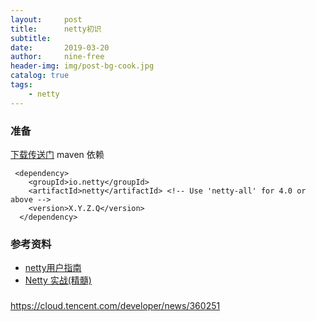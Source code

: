 ```yaml
---
layout:     post
title:      netty初识
subtitle:   
date:       2019-03-20
author:     nine-free
header-img: img/post-bg-cook.jpg
catalog: true
tags:
    - netty
---
```


### 准备
[下载传送门](https://netty.io/downloads.html)
maven 依赖
```
 <dependency>
    <groupId>io.netty</groupId>
    <artifactId>netty</artifactId> <!-- Use 'netty-all' for 4.0 or above -->
    <version>X.Y.Z.Q</version>
  </dependency>
```

### 参考资料
- [netty用户指南](https://waylau.gitbooks.io/netty-4-user-guide/content/)
- [Netty 实战(精髓)](https://waylau.com/essential-netty-in-action/)


### 

https://cloud.tencent.com/developer/news/360251